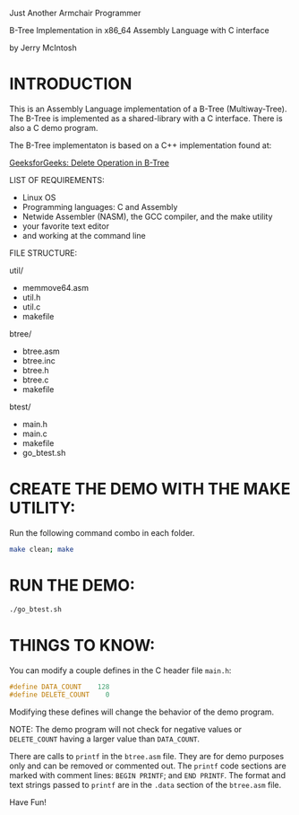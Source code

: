 


Just Another Armchair Programmer

B-Tree Implementation in x86_64 Assembly Language with C interface

by Jerry McIntosh
# INTRODUCTION
This is an Assembly Language implementation of a B-Tree (Multiway-Tree).  The B-Tree is implemented as a shared-library with a C interface.  There is also a C demo program.

The B-Tree implementaton is based on a C++ implementation found at:

[GeeksforGeeks: Delete Operation in B-Tree](https://www.geeksforgeeks.org/delete-operation-in-b-tree/?ref=lbp)

LIST OF REQUIREMENTS:

+ Linux OS
+ Programming languages: C and Assembly
+ Netwide Assembler (NASM), the GCC compiler, and the make utility
+ your favorite text editor
+ and working at the command line

FILE STRUCTURE:

util/
+ memmove64.asm
+ util.h
+ util.c
+ makefile

btree/
+ btree.asm
+ btree.inc
+ btree.h
+ btree.c
+ makefile

btest/
+ main.h
+ main.c
+ makefile
+ go_btest.sh
# CREATE THE DEMO WITH THE MAKE UTILITY:
Run the following command combo in each folder.
```bash
make clean; make
```

# RUN THE DEMO:
```bash
./go_btest.sh
```
# THINGS TO KNOW:
You can modify a couple defines in the C header file `main.h`:
```c
#define DATA_COUNT    128
#define DELETE_COUNT    0
```
Modifying these defines will change the behavior of the demo program.

NOTE: The demo program will not check for negative values or `DELETE_COUNT` having a larger value than `DATA_COUNT`.

There are calls to `printf` in the `btree.asm` file.  They are for demo purposes only and can be removed or commented out.  The `printf` code sections are marked with comment lines: `BEGIN PRINTF`; and `END PRINTF`.  The format and text strings passed to `printf` are in the `.data` section of the `btree.asm` file.

Have Fun!
